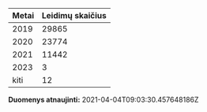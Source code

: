 | Metai | Leidimų skaičius |
|-------| ---------------- |
| 2019 | 29865 |
| 2020 | 23774 |
| 2021 | 11442 |
| 2023 | 3 |
| kiti | 12 |

**Duomenys atnaujinti:** 2021-04-04T09:03:30.457648186Z
